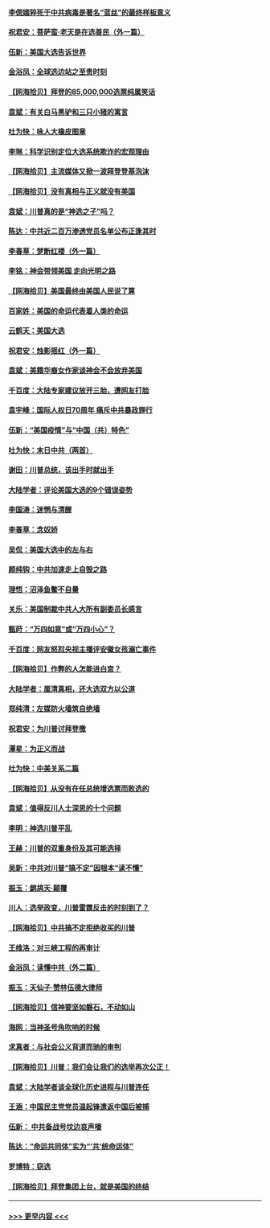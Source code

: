 #### [李偲嫣猝死于中共病毒是著名“蓝丝”的最终样板意义](../pages/nsc993/n12628812.md?t=12181102) 
#### [祝君安：菩萨蛮·老天是在选善民（外一篇）](../pages/nsc993/n12628793.md?t=12181102) 
#### [伍新：美国大选告诉世界](../pages/nsc993/n12628768.md?t=12181102) 
#### [金浴凤：全球选边站之至贵时刻](../pages/nsc993/n12627318.md?t=12181102) 
#### [【网海拾贝】拜登的85,000,000选票纯属笑话](../pages/nsc993/n12626569.md?t=12181102) 
#### [袁斌：有关白马黑驴和三只小猪的寓言](../pages/nsc993/n12626198.md?t=12181102) 
#### [吐为快：咏人大橡皮图章](../pages/nsc993/n12624470.md?t=12181102) 
#### [李琳：科学识别定位大选系统欺诈的宏观理由](../pages/nsc993/n12624340.md?t=12181102) 
#### [【网海拾贝】主流媒体又掀一波拜登登基泡沫](../pages/nsc993/n12624000.md?t=12181102) 
#### [【网海拾贝】没有真相与正义就没有美国](../pages/nsc993/n12621885.md?t=12181102) 
#### [袁斌：川普真的是“神选之子”吗？](../pages/nsc993/n12621749.md?t=12181102) 
#### [陈达：中共近二百万渗透党员名单公布正逢其时](../pages/nsc993/n12620870.md?t=12181102) 
#### [李春草：梦断红楼（外一篇）](../pages/nsc993/n12619122.md?t=12181102) 
#### [李铭：神会带领美国 走向光明之路](../pages/nsc993/n12618584.md?t=12181102) 
#### [【网海拾贝】美国最终由美国人民说了算](../pages/nsc993/n12617255.md?t=12181102) 
#### [百家姓：美国的命运代表着人类的命运](../pages/nsc993/n12615838.md?t=12181102) 
#### [云鹤天：美国大选](../pages/nsc993/n12615994.md?t=12181102) 
#### [祝君安：烛影摇红（外一篇）](../pages/nsc993/n12615975.md?t=12181102) 
#### [袁斌：美籍华裔女作家谈神会不会放弃美国](../pages/nsc993/n12615263.md?t=12181102) 
#### [千百度：大陆专家建议放开三胎，遭网友打脸](../pages/nsc993/n12614456.md?t=12181102) 
#### [袁宇峰：国际人权日70周年 痛斥中共暴政罪行](../pages/nsc993/n12611965.md?t=12181102) 
#### [伍新：“美国疫情”与“中国（共）特色”](../pages/nsc993/n12611463.md?t=12181102) 
#### [吐为快：末日中共（两首）](../pages/nsc993/n12611461.md?t=12181102) 
#### [谢田：川普总统，该出手时就出手](../pages/nsc993/n12610905.md?t=12181102) 
#### [大陆学者：评论美国大选的9个错误姿势](../pages/nsc993/n12609586.md?t=12181102) 
#### [李国涛：迷惘与清醒](../pages/nsc993/n12607532.md?t=12181102) 
#### [李春草：念奴娇](../pages/nsc993/n12607083.md?t=12181102) 
#### [吴侃：美国大选中的左与右](../pages/nsc993/n12607054.md?t=12181102) 
#### [颜纯钩：中共加速走上自毁之路](../pages/nsc993/n12606473.md?t=12181102) 
#### [理悟：沼泽鱼鳖不自量](../pages/nsc993/n12606454.md?t=12181102) 
#### [关乐：美国制裁中共人大所有副委员长感言](../pages/nsc993/n12606442.md?t=12181102) 
#### [甄莳：“万四如意”或“万四小心”？](../pages/nsc993/n12606091.md?t=12181102) 
#### [千百度：网友怒怼央视主播评安徽女孩溺亡事件](../pages/nsc993/n12605370.md?t=12181102) 
#### [【网海拾贝】作弊的人怎能进白宫？](../pages/nsc993/n12603546.md?t=12181102) 
#### [大陆学者：厘清真相，还大选双方以公道](../pages/nsc993/n12603475.md?t=12181102) 
#### [郑纯清：左媒防火墙筑自绝墙](../pages/nsc993/n12602226.md?t=12181102) 
#### [祝君安：为川普讨拜登檄](../pages/nsc993/n12602199.md?t=12181102) 
#### [潭星：为正义而战](../pages/nsc993/n12600926.md?t=12181102) 
#### [吐为快：中美关系二篇](../pages/nsc993/n12600908.md?t=12181102) 
#### [【网海拾贝】从没有在任总统增选票而败选的](../pages/nsc993/n12600435.md?t=12181102) 
#### [袁斌：值得反川人士深思的十个问题](../pages/nsc993/n12600332.md?t=12181102) 
#### [李明：神选川普平乱](../pages/nsc993/n12599751.md?t=12181102) 
#### [王赫：川普的双重身份及其可能选择](../pages/nsc993/n12599723.md?t=12181102) 
#### [吴新：中共对川普“搞不定”因根本“读不懂”](../pages/nsc993/n12599502.md?t=12181102) 
#### [振玉：鹧鸪天‧颠覆](../pages/nsc993/n12599494.md?t=12181102) 
#### [川人：选举政变，川普雷霆反击的时刻到了？](../pages/nsc993/n12599291.md?t=12181102) 
#### [【网海拾贝】中共搞不定拒绝收买的川普](../pages/nsc993/n12598955.md?t=12181102) 
#### [王维洛：对三峡工程的再审计](../pages/nsc993/n12598436.md?t=12181102) 
#### [金浴凤：读懂中共（外二篇）](../pages/nsc993/n12597943.md?t=12181102) 
#### [振玉：天仙子‧赞林伍德大律师](../pages/nsc993/n12597929.md?t=12181102) 
#### [【网海拾贝】信神要坚如磐石，不动如山](../pages/nsc993/n12597901.md?t=12181102) 
#### [海网：当神圣号角吹响的时候](../pages/nsc993/n12595891.md?t=12181102) 
#### [求真者：与社会公义背道而驰的审判](../pages/nsc993/n12595868.md?t=12181102) 
#### [【网海拾贝】川普：我们会让我们的选举再次公正！](../pages/nsc993/n12594930.md?t=12181102) 
#### [袁斌：大陆学者谈全球化历史进程与川普连任](../pages/nsc993/n12594690.md?t=12181102) 
#### [王涵：中国民主党党员温起锋遣返中国后被捕](../pages/nsc993/n12594540.md?t=12181102) 
#### [伍新： 中共备战号坟边哀声嚎](../pages/nsc993/n12593086.md?t=12181102) 
#### [陈达：“命运共同体”实为“‘共’统命运体”](../pages/nsc993/n12590865.md?t=12181102) 
#### [罗博特：窃选](../pages/nsc993/n12590619.md?t=12181102) 
#### [【网海拾贝】拜登集团上台，就是美国的终结](../pages/nsc993/n12589725.md?t=12181102) 

----
#### [ >>> 更早内容 <<< ](../indexes/nsc993-earlier.md)
